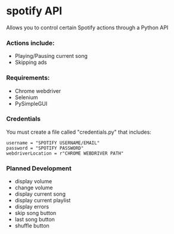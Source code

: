# spotify API
 
 Allows you to control certain Spotify actions through a Python API
 
 ### Actions include:
 - Playing/Pausing current song
 - Skipping ads

 ### Requirements:
 - Chrome webdriver
 - Selenium
 - PySimpleGUI

 ### Credentials
 You must create a file called "credentials.py" that includes:
 ```
username = "SPOTIFY USERNAME/EMAIL"
password = "SPOTIFY PASSWORD"
webdriverLocation = r"CHROME WEBDRIVER PATH"
 ```
 ### Planned Development
 - display volume
 - change volume
 - display current song
 - display current playlist
 - display errors
 - skip song button
 - last song button
 - shuffle button